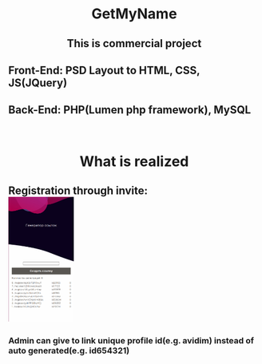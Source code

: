 <h1 align=center>GetMyName</h1>

<h2 align=center>This is commercial project</h2>
<h2 align=left>Front-End: PSD Layout to HTML, CSS, JS(JQuery)</h2>
<h2 align=left>Back-End: PHP(Lumen php framework), MySQL</h2>

<br />

<h1 align=center>What is realized</h1>
<h2 align=left>Registration through invite: 
  <br /> 
  <img src="linkgen.png" height="250" />
  <h3>Admin can give to link unique profile id(e.g. avidim) instead of auto generated(e.g. id654321)</h3>
</h2>
